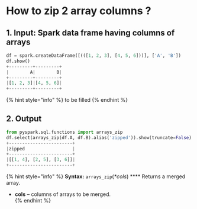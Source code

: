 # How to zip 2 array columns ?



## 1.  Input:  Spark data frame having columns of arrays

```python
df = spark.createDataFrame([(([1, 2, 3], [4, 5, 6]))], ['A', 'B'])
df.show()
+---------+---------+
|        A|        B|
+---------+---------+
|[1, 2, 3]|[4, 5, 6]|
+---------+---------+
```

{% hint style="info" %}
to be filled
{% endhint %}

## 2. Output

```python
from pyspark.sql.functions import arrays_zip
df.select(arrays_zip(df.A, df.B).alias('zipped')).show(truncate=False)
+------------------------+
|zipped                  |
+------------------------+
|[[1, 4], [2, 5], [3, 6]]|
+------------------------+
```

{% hint style="info" %}
**Syntax:**   `arrays_zip`\(_\*cols_\)                ****                                                                                                      Returns a merged array.

* **cols** – columns of arrays to be merged.    
{% endhint %}

